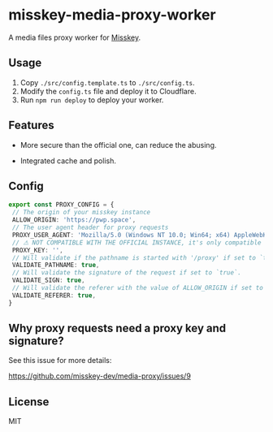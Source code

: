 # misskey-media-proxy-worker

A media files proxy worker for [Misskey](https://github.com/misskey-dev/misskey).

## Usage

1. Copy `./src/config.template.ts` to `./src/config.ts`.
2. Modify the `config.ts` file and deploy it to Cloudflare.
3. Run `npm run deploy` to deploy your worker.

## Features

- More secure than the official one, can reduce the abusing.

- Integrated cache and polish.

## Config

```ts
export const PROXY_CONFIG = {
 // The origin of your misskey instance
 ALLOW_ORIGIN: 'https://pwp.space',
 // The user agent header for proxy requests
 PROXY_USER_AGENT: 'Mozilla/5.0 (Windows NT 10.0; Win64; x64) AppleWebKit/537.36 (KHTML, like Gecko) Chrome/119.0.0.0 Safari/537.36 Edg/119.0.2109.1',
 // ⚠ NOT COMPATIBLE WITH THE OFFICIAL INSTANCE, it's only compatible with the code in this fork: https://github.com/backrunner/misskey/tree/feature/image-proxy-sign
 PROXY_KEY: '',
 // Will validate if the pathname is started with '/proxy' if set to `true`, for security reason, the default option is true.
 VALIDATE_PATHNAME: true,
 // Will validate the signature of the request if set to `true`.
 VALIDATE_SIGN: true,
 // Will validate the referer with the value of ALLOW_ORIGIN if set to `true`.
 VALIDATE_REFERER: true,
}
```

## Why proxy requests need a proxy key and signature?

See this issue for more details:

https://github.com/misskey-dev/media-proxy/issues/9

## License

MIT
